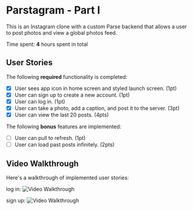 # Parstagram - Part I

This is an Instagram clone with a custom Parse backend that allows a user to post photos and view a global photos feed.

Time spent: **4** hours spent in total

## User Stories

The following **required** functionality is completed:

- [x] User sees app icon in home screen and styled launch screen. (1pt)
- [x] User can sign up to create a new account. (1pt)
- [x] User can log in. (1pt)
- [x] User can take a photo, add a caption, and post it to the server. (3pt)
- [x] User can view the last 20 posts. (4pts)

The following **bonus** features are implemented:

- [ ] User can pull to refresh. (1pt)
- [ ] User can load past posts infinitely. (2pts)

## Video Walkthrough

Here's a walkthrough of implemented user stories:

log in: 
<img src='http://g.recordit.co/7AqX6puZFN.gif' title='Video Walkthrough' width='' alt='Video Walkthrough' />

sign up: 
<img src='http://g.recordit.co/cLKLh0EnAb.gif' title='Video Walkthrough' width='' alt='Video Walkthrough' />
